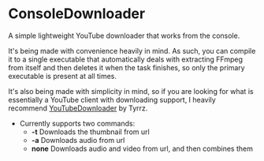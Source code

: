 # ConsoleDownloader
A simple lightweight YouTube downloader that works from the console.

It's being made with convenience heavily in mind. As such, you can compile it to a single executable that automatically deals with extracting FFmpeg from itself and then deletes it when the task finishes, so only the primary executable is present at all times.

It's also being made with simplicity in mind, so if you are looking for what is essentially a YouTube client with downloading support, I heavily recommend [YouTubeDownloader](https://github.com/Tyrrrz/YoutubeDownloader) by Tyrrz.

- Currently supports two commands:
  - **-t** Downloads the thumbnail from url
  - **-a** Downloads audio from url
  - **none** Downloads audio and video from url, and then combines them
